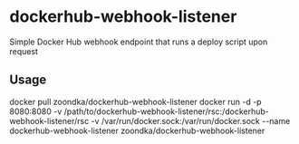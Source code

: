# dockerhub-webhook-listener
Simple Docker Hub webhook endpoint that runs a deploy script upon request

## Usage
docker pull zoondka/dockerhub-webhook-listener
docker run -d -p 8080:8080 -v /path/to/dockerhub-webhook-listener/rsc:/dockerhub-webhook-listener/rsc -v /var/run/docker.sock:/var/run/docker.sock --name dockerhub-webhook-listener zoondka/dockerhub-webhook-listener

